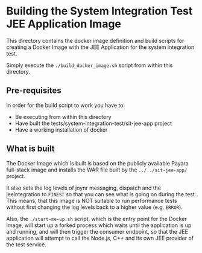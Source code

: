 # Building the System Integration Test JEE Application Image

This directory contains the docker image definition and build
scripts for creating a Docker Image with the JEE Application
for the system integration test.

Simply execute the `./build_docker_image.sh` script from within
this directory.

## Pre-requisites

In order for the build script to work you have to:

* Be executing from within this directory
* Have built the tests/system-integration-test/sit-jee-app project
* Have a working installation of docker

## What is built

The Docker Image which is built is based on the publicly
available Payara full-stack image and installs the WAR file
built by the `../../sit-jee-app/` project.

It also sets the log levels of joynr messaging, dispatch and
the jeeintegration to `FINEST` so that you can see what is
going on during the test. This means, that this image is
NOT suitable to run performance tests without first changing
the log levels back to a higher value (e.g. `ERROR`).

Also, the `./start-me-up.sh` script, which is the entry point
for the Docker Image, will start up a forked process which
waits until the application is up and running, and will then
trigger the consumer endpoint, so that the JEE application
will attempt to call the Node.js, C++ and its own JEE
provider of the test service.
